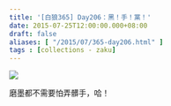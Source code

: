 ```yaml
---
title: '[白狼365] Day206：黑！手！黨！'
date: 2015-07-25T12:00:00.000+08:00
draft: false
aliases: [ "/2015/07/365-day206.html" ]
tags : [collections - zaku]
---
```


![](/images/zaku206.jpg)

磨墨都不需要怕弄髒手，哈！
